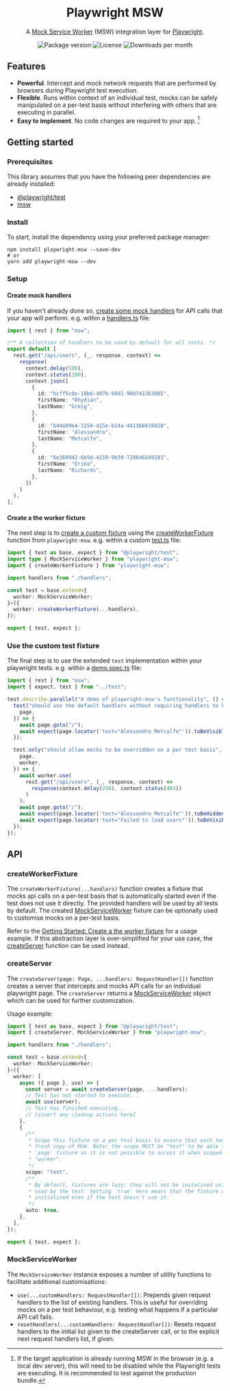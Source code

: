 <h1 align="center">Playwright MSW</h1>
<p align="center">A <a href="https://mswjs.io/">Mock Service Worker</a> (MSW) integration layer for <a href="https://playwright.dev/">Playwright</a>.</p>

<p align="center">
<img src="https://img.shields.io/npm/v/playwright-msw?style=for-the-badge&label=Latest&color=black" alt="Package version" />
<img src="https://img.shields.io/github/license/valendres/playwright-msw?style=for-the-badge&color=black" alt="License" />
<img src="https://img.shields.io/npm/dm/playwright-msw?style=for-the-badge&color=black" alt="Downloads per month"/>
</p>

## Features

- **Powerful**. Intercept and mock network requests that are performed by browsers during Playwright test execution.
- **Flexible**. Runs within context of an individual test, mocks can be safely manipulated on a per-test basis without interfering with others that are executing in parallel.
- **Easy to implement**. No code changes are required to your app. [^implementation]

[^implementation]: If the target application is already running MSW in the browser (e.g. a local dev server), this will need to be disabled while the Playwright tests are executing. It is recommended to test against the production bundle.

## Getting started

### Prerequisites

This library assumes that you have the following peer dependencies are already installed:

- [@playwright/test](https://www.npmjs.com/package/@playwright/test)
- [msw](https://www.npmjs.com/package/msw)

### Install

To start, install the dependency using your preferred package manager:

```shell
npm install playwright-msw --save-dev
# or
yarn add playwright-msw --dev
```

### Setup

#### Create mock handlers

If you haven't already done so, [create some mock handlers](https://mswjs.io/docs/getting-started/mocks) for API calls that your app will perform. e.g. within a [handlers.ts](https://github.com/valendres/playwright-msw/blob/main/packages/example/src/mocks/handlers.ts) file:

```typescript
import { rest } from "msw";

/** A collection of handlers to be used by default for all tests. */
export default [
  rest.get("/api/users", (_, response, context) =>
    response(
      context.delay(500),
      context.status(200),
      context.json([
        {
          id: "bcff5c0e-10b6-407b-94d1-90d741363885",
          firstName: "Rhydian",
          lastName: "Greig",
        },
        {
          id: "b44e89e4-3254-415e-b14a-441166616b20",
          firstName: "Alessandro",
          lastName: "Metcalfe",
        },
        {
          id: "6e369942-6b5d-4159-9b39-729646549183",
          firstName: "Erika",
          lastName: "Richards",
        },
      ])
    )
  ),
];
```

#### Create a the worker fixture

The next step is to [create a custom fixture](https://playwright.dev/docs/test-fixtures#creating-a-fixture) using the [createWorkerFixture](#createworkerfixture) function from `playwright-msw`. e.g. within a custom [test.ts](https://github.com/valendres/playwright-msw/blob/main/packages/example/tests/playwright/test.ts) file:

```typescript
import { test as base, expect } from "@playwright/test";
import type { MockServiceWorker } from "playwright-msw";
import { createWorkerFixture } from "playwright-msw";

import handlers from "./handlers";

const test = base.extend<{
  worker: MockServiceWorker;
}>({
  worker: createWorkerFixture(...handlers),
});

export { test, expect };
```

### Use the custom test fixture

The final step is to use the extended `test` implementation within your playwright tests. e.g. within a [demo.spec.ts](https://github.com/valendres/playwright-msw/blob/main/packages/example/tests/playwright/specs/demo.spec.ts) file:

```typescript
import { rest } from "msw";
import { expect, test } from "../test";

test.describe.parallel("A demo of playwright-msw's functionality", () => {
  test("should use the default handlers without requiring handlers to be specified on a per-test basis", async ({
    page,
  }) => {
    await page.goto("/");
    await expect(page.locator('text="Alessandro Metcalfe"')).toBeVisible();
  });

  test.only("should allow mocks to be overridden on a per test basis", async ({
    page,
    worker,
  }) => {
    await worker.use(
      rest.get("/api/users", (_, response, context) =>
        response(context.delay(250), context.status(403))
      )
    );
    await page.goto("/");
    await expect(page.locator('text="Alessandro Metcalfe"')).toBeHidden();
    await expect(page.locator('text="Failed to load users"')).toBeVisible();
  });
});
```

## API

### createWorkerFixture

The `createWorkerFixture(...handlers)` function creates a fixture that mocks api calls on a per-test basis that is automatically started even if the test does not use it directly. The provided handlers will be used by all tests by default. The created [MockServiceWorker](#mockserviceworker) fixture can be optionally used to customise mocks on a per-test basis.

Refer to the [Getting Started: Create a the worker fixture](#create-a-the-worker-fixture) for a usage example. If this abstraction layer is over-simplified for your use case, the [createServer](#createserver) function can be used instead.

### createServer

The `createServer(page: Page, ...handlers: RequestHandler[])` function creates a server that intercepts and mocks API calls for an individual playwright page. The `createServer` returns a [MockServiceWorker](#mockserviceworker) object which can be used for further customization.

Usage example:

```typescript
import { test as base, expect } from "@playwright/test";
import { createServer, MockServiceWorker } from "playwright-msw";

import handlers from "./handlers";

const test = base.extend<{
  worker: MockServiceWorker;
}>({
  worker: [
    async ({ page }, use) => {
      const server = await createServer(page, ...handlers);
      // Test has not started to execute...
      await use(server);
      // Test has finished executing...
      // [insert any cleanup actions here]
    },
    {
      /**
       * Scope this fixture on a per test basis to ensure that each test has a
       * fresh copy of MSW. Note: the scope MUST be "test" to be able to use the
       * `page` fixture as it is not possible to access it when scoped to the
       * "worker".
       */
      scope: "test",
      /**
       * By default, fixtures are lazy; they will not be initalised unless they're
       * used by the test. Setting `true` here means that the fixture will be auto-
       * initialised even if the test doesn't use it.
       */
      auto: true,
    },
  ],
});

export { test, expect };
```

### MockServiceWorker

The `MockServiceWorker` instance exposes a number of utility functions to facilitate additional customisations:

- `use(...customHandlers: RequestHandler[])`: Prepends given request handlers to the list of existing handlers. This is useful for overriding mocks on a per test behaviour, e.g. testing what happens if a particular API call fails.
- `resetHandlers(...customHandlers: RequestHandler[])`: Resets request handlers to the initial list given to the createServer call, or to the explicit next request handlers list, if given.
